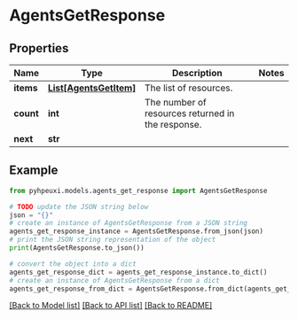 # AgentsGetResponse


## Properties

Name | Type | Description | Notes
------------ | ------------- | ------------- | -------------
**items** | [**List[AgentsGetItem]**](AgentsGetItem.md) | The list of resources. | 
**count** | **int** | The number of resources returned in the response. | 
**next** | **str** |  | 

## Example

```python
from pyhpeuxi.models.agents_get_response import AgentsGetResponse

# TODO update the JSON string below
json = "{}"
# create an instance of AgentsGetResponse from a JSON string
agents_get_response_instance = AgentsGetResponse.from_json(json)
# print the JSON string representation of the object
print(AgentsGetResponse.to_json())

# convert the object into a dict
agents_get_response_dict = agents_get_response_instance.to_dict()
# create an instance of AgentsGetResponse from a dict
agents_get_response_from_dict = AgentsGetResponse.from_dict(agents_get_response_dict)
```
[[Back to Model list]](../README.md#documentation-for-models) [[Back to API list]](../README.md#documentation-for-api-endpoints) [[Back to README]](../README.md)


